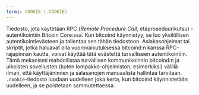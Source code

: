 ```yaml
---
termi: COOKIE (.COOKIE)
---
```


Tiedosto, jota käytetään RPC (*Remote Procedure Call*, etäproseduurikutsu) -autentikointiin Bitcoin Core:ssa. Kun bitcoind käynnistyy, se luo yksilöllisen autentikointievästeen ja tallentaa sen tähän tiedostoon. Asiakasohjelmat tai skriptit, jotka haluavat olla vuorovaikutuksessa bitcoind:n kanssa RPC-rajapinnan kautta, voivat käyttää tätä evästettä turvalliseen autentikointiin. Tämä mekanismi mahdollistaa turvallisen kommunikoinnin bitcoind:n ja ulkoisten sovellusten (kuten lompakko-ohjelmiston, esimerkiksi) välillä ilman, että käyttäjänimien ja salasanojen manuaalista hallintaa tarvitaan. `.cookie`-tiedosto luodaan uudelleen joka kerta, kun bitcoind käynnistetään uudelleen, ja se poistetaan sammutettaessa.